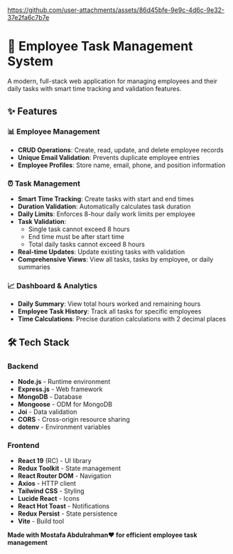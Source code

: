 #

https://github.com/user-attachments/assets/86d45bfe-9e9c-4d6c-9e32-37e2fa6c7b7e



# 🚀 Employee Task Management System

A modern, full-stack web application for managing employees and their daily tasks with smart time tracking and validation features.

## ✨ Features

### 📊 Employee Management
- **CRUD Operations**: Create, read, update, and delete employee records
- **Unique Email Validation**: Prevents duplicate employee entries
- **Employee Profiles**: Store name, email, phone, and position information

### ⏰ Task Management
- **Smart Time Tracking**: Create tasks with start and end times
- **Duration Validation**: Automatically calculates task duration
- **Daily Limits**: Enforces 8-hour daily work limits per employee
- **Task Validation**: 
  - Single task cannot exceed 8 hours
  - End time must be after start time
  - Total daily tasks cannot exceed 8 hours
- **Real-time Updates**: Update existing tasks with validation
- **Comprehensive Views**: View all tasks, tasks by employee, or daily summaries

### 📈 Dashboard & Analytics
- **Daily Summary**: View total hours worked and remaining hours
- **Employee Task History**: Track all tasks for specific employees
- **Time Calculations**: Precise duration calculations with 2 decimal places

## 🛠️ Tech Stack

### Backend
- **Node.js** - Runtime environment
- **Express.js** - Web framework
- **MongoDB** - Database
- **Mongoose** - ODM for MongoDB
- **Joi** - Data validation
- **CORS** - Cross-origin resource sharing
- **dotenv** - Environment variables

### Frontend
- **React 19** (RC) - UI library
- **Redux Toolkit** - State management
- **React Router DOM** - Navigation
- **Axios** - HTTP client
- **Tailwind CSS** - Styling
- **Lucide React** - Icons
- **React Hot Toast** - Notifications
- **Redux Persist** - State persistence
- **Vite** - Build tool

**Made with  Mostafa Abdulrahman❤️ for efficient employee task management**
